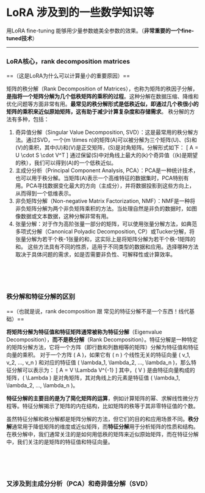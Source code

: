 # LoRA 涉及到的一些数学知识等

用LoRA fine-tuning 能够用少量参数媲美全参数的效果。（**非常重要的一个fine-tuned技术**）

---


### LoRA核心，rank decomposition matrices

==（这是LoRA为什么可以计算量小的重要原因）==

矩阵的秩分解（Rank Decomposition of Matrices），也称为矩阵的秩因子分解，**是指将一个矩阵分解为几个低秩矩阵的乘积的过程**。这种分解在数据压缩、降维和优化问题等方面非常有用。**最常见的秩分解形式是低秩近似，即通过几个秩很小的矩阵的乘积来近似原始矩阵，这有助于减少计算复杂度和存储需求**。
秩分解的方法有多种，包括：
1. 奇异值分解（Singular Value Decomposition, SVD）：这是最常用的秩分解方法。通过SVD，一个\(m \times n\)的矩阵\(A\)可以被分解为三个矩阵\(U\)、\(S\)和\(V\)的乘积，其中\(U\)和\(V\)是正交矩阵，\(S\)是对角矩阵。分解形式如下：
   \[ A = U \cdot S \cdot V^T \]
   通过保留\(S\)中对角线上最大的\(k\)个奇异值（\(k\)是期望的秩），我们可以得到\(A\)的一个低秩近似。
2. 主成分分析（Principal Component Analysis, PCA）：PCA是一种统计技术，也可以用于秩分解。当矩阵\(A\)表示一个高维特征的数据集时，PCA特别有用。PCA寻找数据变化最大的方向（主成分），并将数据投影到这些方向上，从而得到一个低维表示。
3. 非负矩阵分解（Non-negative Matrix Factorization, NMF）：NMF是一种将非负矩阵分解为两个非负矩阵乘积的方法。当处理自然是非负的数据时，如图像数据或文本数据，这种分解非常有用。
4. 张量分解：对于作为高阶张量一部分的矩阵，可以使用张量分解方法，如典范多项式分解（Canonical Polyadic Decomposition, CP）或Tucker分解，将张量分解为若干个秩-1张量的和，这实际上是将矩阵分解为若干个秩-1矩阵的和。
这些方法具有不同的性质，适用于不同类型的数据和应用。选择哪种方法取决于具体问题的需求，如是否需要非负性、可解释性或计算效率。


<br>
<br>
<br>

### 秩分解和特征分解的区别
==（也就是说，rank decomposition 跟 常见的特征分解不是一个东西！线代基础）==

**将矩阵分解为特征值和特征矩阵通常被称为特征分解**（Eigenvalue Decomposition），**而不是秩分解**（Rank Decomposition）。特征分解是一种特定的矩阵分解方法，它将一个方阵（即行数和列数相等的矩阵）分解为特征值和特征向量的乘积。
对于一个方阵 \( A \)，如果它有 \( n \) 个线性无关的特征向量 \( v_1, v_2, ..., v_n \) 和对应的特征值 \( \lambda_1, \lambda_2, ..., \lambda_n \)，那么特征分解可以表示为：
\[ A = V \Lambda V^{-1} \]
其中，\( V \) 是由特征向量构成的矩阵，\( \Lambda \) 是对角矩阵，其对角线上的元素是特征值 \( \lambda_1, \lambda_2, ..., \lambda_n \)。

**特征分解的主要目的是为了简化矩阵的运算**，例如计算矩阵的幂、求解线性微分方程等。特征分解揭示了矩阵的内在结构，比如矩阵的秩等于其非零特征值的个数。

虽然特征分解和秩分解都是矩阵分解的方法，但它们的目的和应用场景不同。**秩分解**通常用于降低矩阵的维度或近似矩阵，而**特征分解**用于分析矩阵的性质和结构。在秩分解中，我们通常关注的是如何用低秩的矩阵来近似原始矩阵，而在特征分解中，我们关注的是矩阵的特征值和特征向量。


<br>
<br>
<br>



### 又涉及到主成分分析（PCA）和奇异值分解（SVD）

